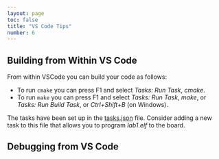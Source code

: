 ```yaml
---
layout: page
toc: false
title: "VS Code Tips"
number: 6
---
```


## Building from Within VS Code 

From within VSCode you can build your code as follows:
  * To run `cmake` you can press F1 and select *Tasks: Run Task*, *cmake*.  
  * To run `make` you can press F1 and select *Tasks: Run Task*, *make*, or *Tasks: Run Build Task*, or *Ctrl+Shift+B* (on Windows).

The tasks have been set up in the [tasks.json](https://github.com/byu-cpe/ecen330_student/blob/master/.vscode/tasks.json) file.  Consider adding a new task to this file that allows you to program *lab1.elf* to the board.


## Debugging from VS Code